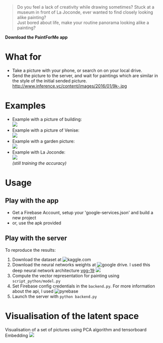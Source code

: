 > Do you feel a lack of creativity while drawing sometimes? 
> Stuck at a museum in front of La Joconde, ever wanted to find closely looking alike painting?  
> Just bored about life, make your routine panorama looking alike a painting?  

__Download the PaintForMe app__

# What for
* Take a picture with your phone, or search on on your local drive. 
* Send the picture to the server, and wait for paintings which are similar in the style of the initial sended picture.
http://www.inference.vc/content/images/2016/01/9k-.jpg

# Examples
* Example with a picture of building:  
![](https://github.com/ConUHacks/image_to_painting/blob/master/demos/demo1.gif)
* Example with a picture of Venise:  
![](https://github.com/ConUHacks/image_to_painting/blob/master/demos/demo2.gif)
* Example with a garden picture:  
![](https://github.com/ConUHacks/image_to_painting/blob/master/demos/demo3.gif)
* Example with La Joconde:  
![](https://github.com/ConUHacks/image_to_painting/blob/master/demos/demo4.gif)  
_(still training the accuracy)_

# Usage
## Play with the app
* Get a Firebase Account, setup your 'google-services.json' and build a new project
* or, use the apk provided

## Play with the server
To reproduce the results:  
1. Download the dataset at ![kaggle.com](https://www.kaggle.com/c/painter-by-numbers/data)  
2. Download the neural networks weights at ![google drive](https://drive.google.com/file/d/0Bz7KyqmuGsilZ2RVeVhKY0FyRmc/view). I used this deep neural network architecture [vgg-19](https://arxiv.org/abs/1409.1556)
![](https://github.com/ConUHacks/image_to_painting/blob/master/images/troll.jpg)
3. Compute the vector representation for painting using ```script_python/model.py```  
4. Set Firebase config credentials in the ```backend.py```. For more information about the api, I used ![pyrebase](https://github.com/thisbejim/Pyrebase#database)  
5. Launch the server with ```python backend.py```  

# Visualisation of the latent space
Visualisation of a set of pictures using PCA algorithm and tensorboard Embedding
![](https://github.com/ConUHacks/image_to_painting/blob/master/demos/visualisation.gif)


